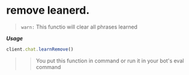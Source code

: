 # remove leanerd.

> `warn:` This functio will clear all phrases learned

***Usage***

```js
client.chat.learnRemove()
```

>> You put this function in command or run it in your bot's eval command
